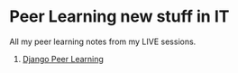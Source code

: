 # Peer Learning new stuff in IT

All my peer learning notes from my LIVE sessions.

1. [Django Peer Learning](./notes/django-peer-learning.md)

